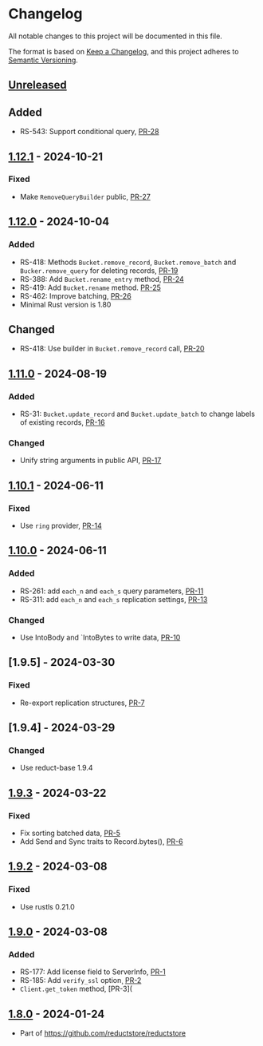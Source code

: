 # Changelog

All notable changes to this project will be documented in this file.

The format is based on [Keep a Changelog](https://keepachangelog.com/en/1.0.0/),
and this project adheres to [Semantic Versioning](https://semver.org/spec/v2.0.0.html).

## [Unreleased]

## Added

- RS-543: Support conditional query, [PR-28](https://github.com/reductstore/reduct-rs/pull/28)

## [1.12.1] - 2024-10-21

### Fixed

- Make `RemoveQueryBuilder` public, [PR-27](https://github.com/reductstore/reduct-rs/pull/27)

## [1.12.0] - 2024-10-04

### Added

- RS-418: Methods `Bucket.remove_record`, `Bucket.remove_batch` and `Bucker.remove_query` for deleting records, [PR-19](https://github.com/reductstore/reduct-rs/pull/19)
- RS-388: Add `Bucket.rename_entry` method, [PR-24](https://github.com/reductstore/reduct-rs/pull/24)
- RS-419: Add `Bucket.rename` method. [PR-25](https://github.com/reductstore/reduct-rs/pull/25)
- RS-462: Improve batching, [PR-26](https://github.com/reductstore/reduct-rs/pull/26)
- Minimal Rust version is 1.80

## Changed

- RS-418: Use builder in `Bucket.remove_record` call, [PR-20](https://github.com/reductstore/reduct-rs/pull/20)

## [1.11.0] - 2024-08-19

### Added

- RS-31: `Bucket.update_record` and `Bucket.update_batch` to change labels of existing records, [PR-16](https://github.com/reductstore/reduct-rs/pull/16)

### Changed

- Unify string arguments in public API, [PR-17](https://github.com/reductstore/reduct-rs/pull/17)

## [1.10.1] - 2024-06-11

### Fixed

- Use `ring` provider, [PR-14](https://github.com/reductstore/reduct-rs/pull/14)

## [1.10.0] - 2024-06-11

### Added

- RS-261: add `each_n` and `each_s` query parameters, [PR-11](https://github.com/reductstore/reduct-rs/pull/11)
- RS-311: add `each_n` and `each_s` replication settings, [PR-13](https://github.com/reductstore/reduct-rs/pull/13)

### Changed

- Use IntoBody and `IntoBytes to write data, [PR-10](https://github.com/reductstore/reduct-rs/pull/10)

## [1.9.5] - 2024-03-30

### Fixed

* Re-export replication structures, [PR-7](https://github.com/reductstore/reduct-rs/pull/7)

## [1.9.4] - 2024-03-29

### Changed

* Use reduct-base 1.9.4

## [1.9.3] - 2024-03-22

### Fixed

* Fix sorting batched data, [PR-5](https://github.com/reductstore/reduct-rs/pull/5)
* Add Send and Sync traits to Record.bytes(), [PR-6](https://github.com/reductstore/reduct-rs/pull/6)

## [1.9.2] - 2024-03-08

### Fixed

* Use rustls 0.21.0

## [1.9.0] - 2024-03-08

### Added

* RS-177: Add license field to ServerInfo, [PR-1](https://github.com/reductstore/reduct-rs/pull/1)
* RS-185: Add `verify_ssl` option¸ [PR-2](https://github.com/reductstore/reduct-rs/pull/2)
* `Client.get_token` method, [PR-3](

## [1.8.0] - 2024-01-24

* Part of https://github.com/reductstore/reductstore

[Unreleased]: https://github.com/reductstore/reduct-rs/compare/v1.12.1...HEAD

[1.12.1]: https://github.com/reductstore/reduct-rs/compare/v1.12.0...v1.12.1

[1.12.0]: https://github.com/reductstore/reduct-rs/compare/v1.11.0...v1.12.0

[1.11.0]: https://github.com/reductstore/reduct-rs/compare/v1.10.1...v1.11.0

[1.10.1]: https://github.com/reductstore/reduct-rs/compare/v1.10.0...v1.10.1

[1.10.0]: https://github.com/reductstore/reduct-rs/compare/v1.9.2...v1.10.0

[1.9.3]: https://github.com/reductstore/reduct-rs/compare/v1.9.2...v1.9.3

[1.9.2]: https://github.com/reductstore/reduct-rs/compare/v1.9.0...v1.9.2

[1.9.0]: https://github.com/reductstore/reduct-rs/compare/v1.8.0...v1.9.0

[1.8.0]: https://github.com/reductstore/reduct-rs/compare/tag/v1.8.0
